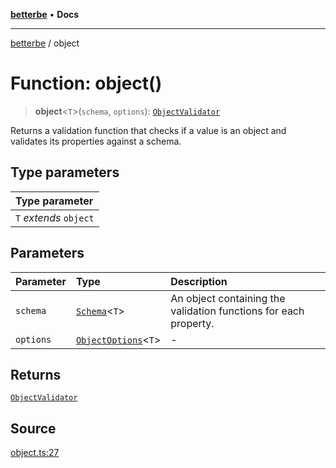 [**betterbe**](../README.md) • **Docs**

---

[betterbe](../README.md) / object

# Function: object()

> **object**\<`T`\>(`schema`, `options`): [`ObjectValidator`](../interfaces/ObjectValidator.md)

Returns a validation function that checks if a value is an object and
validates its properties against a schema.

## Type parameters

| Type parameter         |
| :--------------------- |
| `T` _extends_ `object` |

## Parameters

| Parameter | Type                                                     | Description                                                      |
| :-------- | :------------------------------------------------------- | :--------------------------------------------------------------- |
| `schema`  | [`Schema`](../type-aliases/Schema.md)\<`T`\>             | An object containing the validation functions for each property. |
| `options` | [`ObjectOptions`](../interfaces/ObjectOptions.md)\<`T`\> | -                                                                |

## Returns

[`ObjectValidator`](../interfaces/ObjectValidator.md)

## Source

[object.ts:27](https://github.com/ericvera/betterbe/blob/main/src/object.ts#L27)
